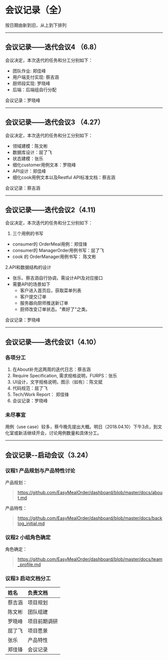 ﻿# 会议记录（全）
按日期由新到旧，从上到下排列

---
## 会议记录——迭代会议4 （6.8）
会议决定，本次迭代的任务和分工分别如下：

- 团队作业: 郑佳峰
- 用户端支付实现: 蔡吉涵
- 厨师段实现: 罗晓峰
- 后端：后端组自行分配

会议记录：罗晓峰


---
## 会议记录——迭代会议3 （4.27）
会议决定，本次迭代的任务和分工分别如下：

- 领域建模：陈文彬
- 数据库设计：屈了飞
- 状态建模：张乐
- 细化customer用例文本：罗晓峰
- API设计：郑佳峰
- 细化cook用例文本以及Restful API标准文档：蔡吉涵

会议记录：蔡吉涵

---

## 会议记录——迭代会议2（4.11)
会议决定，本次迭代的任务和分工分别如下：

1. 三个用例的书写 
 + consumer的 OrderMeal用例：郑佳锋
 + consumer的 ManagerOrder用例书写：屈了飞
 + cook 的 OrderManager用例书写： 陈文彬

2.API和数据结构的设计

+ 张乐、蔡吉涵自行协调，需设计API及对应接口
+ 需要API的场景如下
    + 客户进入首页后，获取菜单列表
    + 客户提交订单
    + 服务器向厨师推送新订单
    + 厨师改变订单状态。"煮好了"之类。

会议记录：罗晓峰

---
## 会议记录——迭代会议1（4.10）

### 各项分工
 1. 在About补充这两周的迭代日志：蔡吉涵
 2. Require Specification, 需求规格说明，FURPS：张乐
 3. UI设计，文字规格说明，图示（如有）：陈文斌
 4. 代码规范：屈了飞
 5. Tech/Work Report： 郑佳锋
 6. 会议记录：罗晓峰

### 未尽事宜
用例（use case）较多，蔡今晚先提出大概。明日（2018.04.10）下午3点，到文化室或新活继续开会，讨论用例数量和具体分工。

 ---

## 会议记录--启动会议（3.24）

### 议程1  产品规划与产品特性讨论  

产品规划：

> https://github.com/EasyMealOrder/dashboard/blob/master/docs/about.md

产品特性：

> https://github.com/EasyMealOrder/dashboard/blob/master/docs/backlog_initial.md

### 议程2  小组角色确定

角色确定：

> https://github.com/EasyMealOrder/dashboard/blob/master/docs/team_profile.md

### 议程3   启动文档分工  

| 姓名   | 负责文档   |
| :--- | :----- |
| 蔡吉涵  | 项目规划   |
| 陈文彬  | 团队组建   |
| 罗晓峰  | 项目前期调研 |
| 屈了飞  | 项目愿景   |
| 张乐   | 产品特性   |
| 郑佳锋  | 会议记录   |







